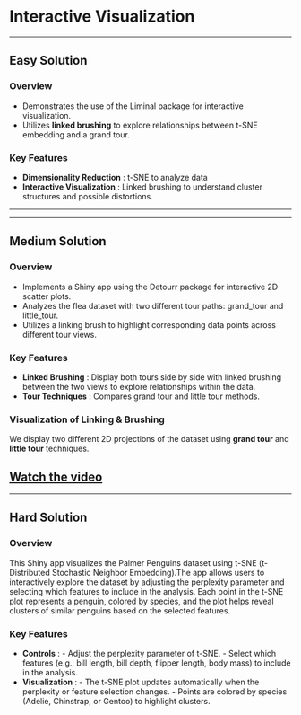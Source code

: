 # **Interactive Visualization**
---
## **Easy Solution**

### **Overview**
- Demonstrates the use of the Liminal package for interactive visualization.
- Utilizes **linked brushing** to explore relationships between t-SNE embedding and a grand tour.

### **Key Features**
- **Dimensionality Reduction** : t-SNE to analyze data
- **Interactive Visualization** : Linked brushing to understand cluster structures and possible distortions.

---
---
## **Medium Solution**

### **Overview**
- Implements a Shiny app using the Detourr package for interactive 2D scatter plots.
- Analyzes the flea dataset with two different tour paths: grand_tour and little_tour.
- Utilizes a linking brush to highlight corresponding data points across different tour views.

### **Key Features**
- **Linked Brushing** : Display both tours side by side with linked brushing between the two views to explore relationships within the data.
- **Tour Techniques** : Compares grand tour and little tour methods.

### **Visualization of Linking & Brushing**
We display two different 2D projections of the dataset using **grand tour** and **little tour** techniques.

[Watch the video](medium/assets/demo.gif)
---
---
## **Hard Solution**

### **Overview**
This Shiny app visualizes the Palmer Penguins dataset using t-SNE (t-Distributed Stochastic Neighbor Embedding).The app allows users to interactively explore the dataset by adjusting the perplexity parameter and selecting which features to include in the analysis. Each point in the t-SNE plot represents a penguin, colored by species, and the plot helps reveal clusters of similar penguins based on the selected features.

### **Key Features**
- **Controls** : 
          - Adjust the perplexity parameter of t-SNE.
          - Select which features (e.g., bill length, bill depth, flipper length, body mass) to include in 
            the analysis.
- **Visualization** :
          - The t-SNE plot updates automatically when the perplexity or feature selection changes.
          - Points are colored by species (Adelie, Chinstrap, or Gentoo) to highlight clusters.

